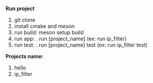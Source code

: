 **Run project**

1. git clone
2. install cmake and meson
3. run build: meson setup build
4. run app: . run [project_name] (ex: run ip_filter)
4. run test: . run [project_name] test (ex: run ip_filter test)


**Projects name:**

1. hello
2. ip_filter
